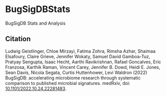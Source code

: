# BugSigDBStats
BugSigDB Stats and Analysis

## Citation

Ludwig Geistlinger, Chloe Mirzayi, Fatima Zohra, Rimsha Azhar,
Shaimaa Elsafoury, Claire Grieve, Jennifer Wokaty, Samuel David Gamboa-Tuz,
Pratyay Sengupta, Isaac Hecht, Aarthi Ravikrishnan, Rafael Goncalves,
Eric Franzosa, Karthik Raman, Vincent Carey, Jennifer B. Dowd,
Heidi E. Jones, Sean Davis, Nicola Segata, Curtis Huttenhower, Levi Waldron (2022)
BugSigDB: accelerating microbiome research through systematic comparison to published
microbial signatures. medRxiv, doi:
[10.1101/2022.10.24.22281483](https://doi.org/10.1101/2022.10.24.22281483).
